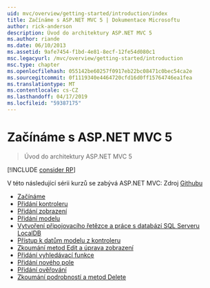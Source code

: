 ```yaml
---
uid: mvc/overview/getting-started/introduction/index
title: Začínáme s ASP.NET MVC 5 | Dokumentace Microsoftu
author: rick-anderson
description: Úvod do architektury ASP.NET MVC 5
ms.author: riande
ms.date: 06/10/2013
ms.assetid: 9afe7454-f1bd-4e81-8ecf-12fe54d080c1
msc.legacyurl: /mvc/overview/getting-started/introduction
msc.type: chapter
ms.openlocfilehash: 055142be60257f0917eb22bc08471c0bec54ca2e
ms.sourcegitcommit: 0f1119340e4464720cfd16d0ff15764746ea1fea
ms.translationtype: MT
ms.contentlocale: cs-CZ
ms.lasthandoff: 04/17/2019
ms.locfileid: "59387175"
---
```

# <a name="getting-started-with-aspnet-mvc-5"></a>Začínáme s ASP.NET MVC 5

> Úvod do architektury ASP.NET MVC 5

[!INCLUDE [consider RP](../../../../includes/razor.md)]

V této následující sérii kurzů se zabývá ASP.NET MVC: Zdroj [Githubu](https://github.com/aspnet/AspNetDocs/tree/master/aspnet/mvc/overview/getting-started/introduction/sample/MvcMovie/MvcMovie)

- [Začínáme](getting-started.md)
- [Přidání kontroleru](adding-a-controller.md)
- [Přidání zobrazení](adding-a-view.md)
- [Přidání modelu](adding-a-model.md)
- [Vytvoření připojovacího řetězce a práce s databází SQL Serveru LocalDB](creating-a-connection-string.md)
- [Přístup k datům modelu z kontroleru](accessing-your-models-data-from-a-controller.md)
- [Zkoumání metod Edit a úprava zobrazení](examining-the-edit-methods-and-edit-view.md)
- [Přidání vyhledávací funkce](adding-search.md)
- [Přidání nového pole](adding-a-new-field.md)
- [Přidání ověřování](adding-validation.md)
- [Zkoumání podrobností a metod Delete](examining-the-details-and-delete-methods.md)
